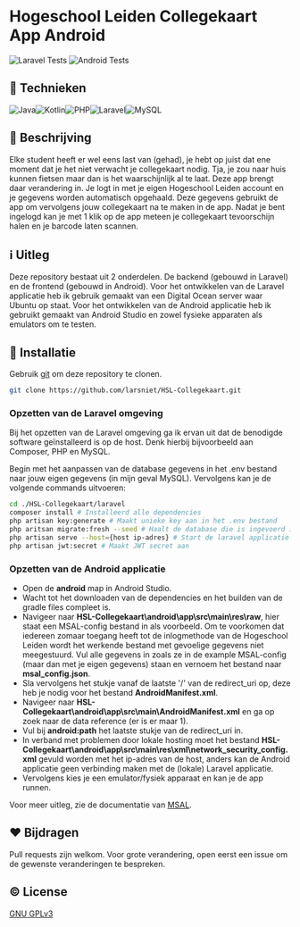 # Hogeschool Leiden Collegekaart App Android

![Laravel Tests](https://github.com/larsniet/HSL-Collegekaart/actions/workflows/laravel.yml/badge.svg)
![Android Tests](https://github.com/larsniet/HSL-Collegekaart/actions/workflows/android.yml/badge.svg)

## :construction_worker: Technieken
<img alt="Java" src="https://img.shields.io/badge/java-%23ED8B00.svg?&style=for-the-badge&logo=java&logoColor=white"/><img alt="Kotlin" src="https://img.shields.io/badge/kotlin-%230095D5.svg?&style=for-the-badge&logo=kotlin&logoColor=white"/><img alt="PHP" src="https://img.shields.io/badge/php-%23777BB4.svg?&style=for-the-badge&logo=php&logoColor=white"/><img alt="Laravel" src="https://img.shields.io/badge/laravel-%23FF2D20.svg?&style=for-the-badge&logo=laravel&logoColor=white"/><img alt="MySQL" src="https://img.shields.io/badge/mysql-%2300f.svg?&style=for-the-badge&logo=mysql&logoColor=white"/>

## :memo: Beschrijving
Elke student heeft er wel eens last van (gehad), je hebt op juist dat ene moment dat je het niet verwacht je collegekaart nodig. Tja, je zou naar huis kunnen fietsen maar dan is het waarschijnlijk al te laat. Deze app brengt daar verandering in. Je logt in met je eigen Hogeschool Leiden account en je gegevens worden automatisch opgehaald. Deze gegevens gebruikt de app om vervolgens jouw collegekaart na te maken in de app. Nadat je bent ingelogd kan je met 1 klik op de app meteen je collegekaart tevoorschijn halen en je barcode laten scannen.

## :information_source: Uitleg
Deze repository bestaat uit 2 onderdelen. De backend (gebouwd in Laravel) en de frontend (gebouwd in Android). Voor het ontwikkelen van de Laravel applicatie heb ik gebruik gemaakt van een Digital Ocean server waar Ubuntu op staat. Voor het ontwikkelen van de Android applicatie heb ik gebruikt gemaakt van Android Studio en zowel fysieke apparaten als emulators om te testen. 

## :calling: Installatie

Gebruik [git](https://github.com/git/git) om deze repository te clonen.

```bash
git clone https://github.com/larsniet/HSL-Collegekaart.git
```

### Opzetten van de Laravel omgeving

Bij het opzetten van de Laravel omgeving ga ik ervan uit dat de benodigde software geïnstalleerd is op de host. Denk hierbij bijvoorbeeld aan Composer, PHP en MySQL.

Begin met het aanpassen van de database gegevens in het .env bestand naar jouw eigen gegevens (in mijn geval MySQL). Vervolgens kan je de volgende commands uitvoeren:

```bash
cd ./HSL-Collegekaart/laravel
composer install # Installeerd alle dependencies
php artisan key:generate # Maakt unieke key aan in het .env bestand
php aritsan migrate:fresh --seed # Haalt de database die is ingevoerd in het .env bestand leeg en vult deze met de benodigde data
php artisan serve --host={host ip-adres} # Start de laravel applicatie lokaal
php artisan jwt:secret # Maakt JWT secret aan
```

### Opzetten van de Android applicatie

- Open de **android** map in Android Studio. 
- Wacht tot het downloaden van de dependencies en het builden van de gradle files compleet is. 
- Navigeer naar **HSL-Collegekaart\android\app\src\main\res\raw**, hier staat een MSAL-config bestand in als voorbeeld. Om te voorkomen dat iedereen zomaar toegang heeft tot de inlogmethode van de Hogeschool Leiden wordt het werkende bestand met gevoelige gegevens niet meegestuurd. Vul alle gegevens in zoals ze in de example MSAL-config (maar dan met je eigen gegevens) staan en vernoem het bestand naar **msal_config.json**. 
- Sla vervolgens het stukje vanaf de laatste '/' van de redirect_uri op, deze heb je nodig voor het bestand **AndroidManifest.xml**. 
- Navigeer naar **HSL-Collegekaart\android\app\src\main\AndroidManifest.xml** en ga op zoek naar de data reference (er is er maar 1). 
- Vul bij **android:path** het laatste stukje van de redirect_uri in.
- In verband met problemen door lokale hosting moet het bestand **HSL-Collegekaart\android\app\src\main\res\xml\network_security_config.xml** gevuld worden met het ip-adres van de host, anders kan de Android applicatie geen verbinding maken met de (lokale) Laravel applicatie.
- Vervolgens kies je een emulator/fysiek apparaat en kan je de app runnen. 

Voor meer uitleg, zie de documentatie van [MSAL](https://docs.microsoft.com/nl-nl/azure/active-directory/develop/msal-configuration). 

## :hearts: Bijdragen
Pull requests zijn welkom. Voor grote verandering, open eerst een issue om de gewenste veranderingen te bespreken.

## :copyright: License
[GNU GPLv3](https://choosealicense.com/licenses/gpl-3.0/)
